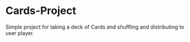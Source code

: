 # Cards-Project
Simple project for taking a deck of Cards and shuffling and distributing to user player.
